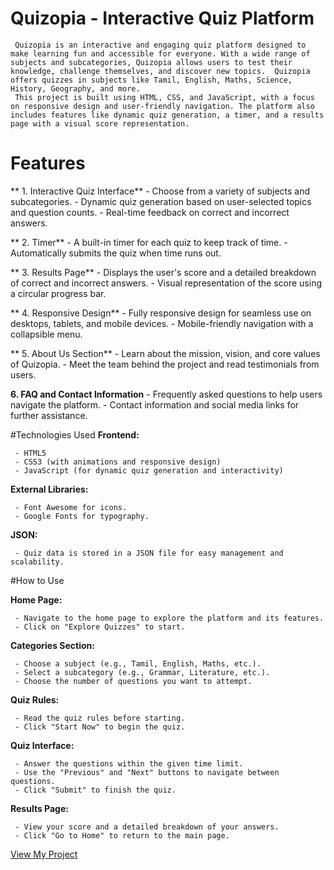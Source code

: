 
# Quizopia - Interactive Quiz Platform

     Quizopia is an interactive and engaging quiz platform designed to make learning fun and accessible for everyone. With a wide range of subjects and subcategories, Quizopia allows users to test their knowledge, challenge themselves, and discover new topics.  Quizopia offers quizzes in subjects like Tamil, English, Maths, Science, History, Geography, and more.
     This project is built using HTML, CSS, and JavaScript, with a focus on responsive design and user-friendly navigation. The platform also includes features like dynamic quiz generation, a timer, and a results page with a visual score representation.


 
# Features

** 1. Interactive Quiz Interface**
     - Choose from a variety of subjects and        subcategories.
     - Dynamic quiz generation based on user-selected topics and question counts.
     - Real-time feedback on correct and incorrect answers.

** 2. Timer**
     - A built-in timer for each quiz to keep track of time.
     - Automatically submits the quiz when time runs out.

** 3. Results Page**
    - Displays the user's score and a detailed breakdown of correct and incorrect answers.
    - Visual representation of the score using a circular progress bar.

** 4. Responsive Design**
     - Fully responsive design for seamless use on desktops, tablets, and mobile devices.
     - Mobile-friendly navigation with a collapsible menu.

** 5. About Us Section**
     - Learn about the mission, vision, and core values of Quizopia.
     - Meet the team behind the project and read testimonials from users.

 **6. FAQ and Contact Information**
     - Frequently asked questions to help users navigate the platform.
     - Contact information and social media links for further assistance.

#Technologies Used
**Frontend:**

     - HTML5
     - CSS3 (with animations and responsive design)
     - JavaScript (for dynamic quiz generation and interactivity)

**External Libraries:**

     - Font Awesome for icons.
     - Google Fonts for typography.

**JSON:**

     - Quiz data is stored in a JSON file for easy management and scalability.

#How to Use

**Home Page:**

     - Navigate to the home page to explore the platform and its features.
     - Click on "Explore Quizzes" to start.

**Categories Section:**

     - Choose a subject (e.g., Tamil, English, Maths, etc.).
     - Select a subcategory (e.g., Grammar, Literature, etc.).
     - Choose the number of questions you want to attempt.

**Quiz Rules:**

     - Read the quiz rules before starting.
     - Click "Start Now" to begin the quiz.

**Quiz Interface:**

     - Answer the questions within the given time limit.
     - Use the "Previous" and "Next" buttons to navigate between questions.
     - Click "Submit" to finish the quiz.

**Results Page:**

     - View your score and a detailed breakdown of your answers.
     - Click "Go to Home" to return to the main page.
     

[View My Project](https://tubular-boba-098484.netlify.app/)

